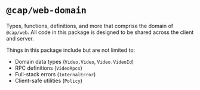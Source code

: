 # `@cap/web-domain`

Types, functions, definitions, and more that comprise the domain of `@cap/web`.
All code in this package is designed to be shared across the client and server.

Things in this package include but are not limited to:
- Domain data types (`Video.Video`, `Video.VideoId`)
- RPC definitions (`VideoRpcs`)
- Full-stack errors (`InternalError`)
- Client-safe utilities (`Policy`)
